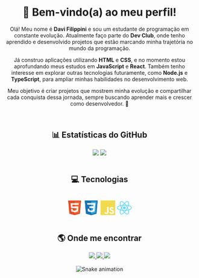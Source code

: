 <h1 align="center">👋 Bem-vindo(a) ao meu perfil!</h1>

<p align="center">
  Olá! Meu nome é <b>Davi Filippini</b> e sou um estudante de programação em constante evolução.  
  Atualmente faço parte do <b>Dev Club</b>, onde tenho aprendido e desenvolvido projetos que estão marcando minha trajetória no mundo da programação.  
</p>

<p align="center">
  Já construo aplicações utilizando <b>HTML</b> e <b>CSS</b>, e no momento estou aprofundando meus estudos em <b>JavaScript</b> e <b>React</b>.  
  Também tenho interesse em explorar outras tecnologias futuramente, como <b>Node.js</b> e <b>TypeScript</b>, para ampliar minhas habilidades no desenvolvimento web.  
</p>

<p align="center">
  Meu objetivo é criar projetos que mostrem minha evolução e compartilhar cada conquista dessa jornada, sempre buscando aprender mais e crescer como desenvolvedor. 🚀  
</p>

<br>

<h2 align="center">📊 Estatísticas do GitHub</h2>
<div align="center">
  <img height="160em" src="https://github-readme-stats.vercel.app/api?username=Davifilippini&show_icons=true&theme=radical&count_private=true" />
  <img height="160em" src="https://github-readme-stats.vercel.app/api/top-langs?username=Davifilippini&layout=compact&langs_count=7&theme=radical"/>
</div>

<br>

<h2 align="center">💻 Tecnologias</h2>
<div align="center" style="display: inline_block"><br>
  <img align="center" alt="HTML" height="40" width="40" src="https://raw.githubusercontent.com/devicons/devicon/master/icons/html5/html5-original.svg">
  <img align="center" alt="CSS" height="40" width="40" src="https://raw.githubusercontent.com/devicons/devicon/master/icons/css3/css3-original.svg">
  <img align="center" alt="JS" height="40" width="40" src="https://raw.githubusercontent.com/devicons/devicon/master/icons/javascript/javascript-plain.svg">
  <img align="center" alt="React" height="40" width="40" src="https://raw.githubusercontent.com/devicons/devicon/master/icons/react/react-original.svg">
</div>

<br>

<h2 align="center">🌎 Onde me encontrar</h2>
<div align="center"> 
  <a href="https://www.instagram.com/davi_filippini/" target="_blank">
    <img src="https://img.shields.io/badge/-Instagram-%23E4405F?style=for-the-badge&logo=instagram&logoColor=white">
  </a>
  <a href="mailto:davifilippini56@gmail.com">
    <img src="https://img.shields.io/badge/-Gmail-%23333?style=for-the-badge&logo=gmail&logoColor=white">
  </a>
  <a href="https://www.linkedin.com/in/davi-filippini-79358b201" target="_blank">
    <img src="https://img.shields.io/badge/-LinkedIn-%230077B5?style=for-the-badge&logo=linkedin&logoColor=white">
  </a> 
</div>

<br>

<div align="center">
  <img src="https://raw.githubusercontent.com/Davifilippini/Davifilippini/output/github-contribution-grid-snake.svg?v=1" alt="Snake animation"/>
</div>


